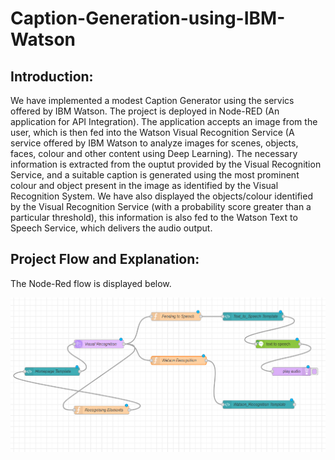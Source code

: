 # Caption-Generation-using-IBM-Watson

## Introduction:
We have implemented a modest Caption Generator using the servics offered by IBM Watson. The project is deployed in Node-RED (An application for API Integration). The application accepts an image from the user, which is then fed into the Watson Visual Recognition Service (A service offered by IBM Watson to analyze images for scenes, objects, faces, colour and other content using Deep Learning). The necessary information is extracted from the ouptut provided by the Visual Recognition Service, and a suitable caption is generated using the most prominent colour and object present in the image as identified by the Visual Recognition System. We have also displayed the objects/colour identified by the Visual Recognition Service (with a probability score greater than a particular threshold), this information is also fed to the Watson Text to Speech Service, which delivers the audio output.

## Project Flow and Explanation: 

The Node-Red flow is displayed below.

![](Flow%20Diagram/Node%20Red%20Flow.png)
